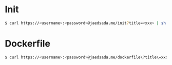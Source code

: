 # Init

```sh
$ curl https://<username>:<password>@jaedsada.me/init?title=<xxx> | sh
```

# Dockerfile

```sh
$ curl https://<username>:<password>@jaedsada.me/dockerfile\?title\=xxx | docker build -t <name> -f- .
```